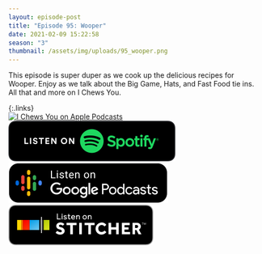 ```yaml
---
layout: episode-post
title: "Episode 95: Wooper"
date: 2021-02-09 15:22:58
season: "3"
thumbnail: /assets/img/uploads/95_wooper.png
---
```

This episode is super duper as we cook up the delicious recipes for Wooper. Enjoy as we talk about the Big Game, Hats, and Fast Food tie ins. All that and more on I Chews You.

{:.links}  
[![I Chews You on Apple Podcasts](https://linkmaker.itunes.apple.com/en-us/badge-lrg.svg?releaseDate=2019-04-16T00:00:00Z&kind=podcast&bubble=podcasts)](https://podcasts.apple.com/us/podcast/95-wooper/id1455409177?i=1000508334000)  [![I Chews You on Spotify](/assets/img/uploads/spotify-badge-button.svg)](https://open.spotify.com/episode/2odbb8gYdakgVSMte98Q96?si=_Q1zOz5qR3ehfDYIgYLQWw)  [![I Chews You on Google Podcasts](/assets/img/uploads/google-podcasts-badge-button.svg)](https://podcasts.google.com/feed/aHR0cHM6Ly9pY2hld3N5b3UubGlic3luLmNvbS9yc3M/episode/YjE5NGU5YTItMjAzNy00ZWUyLWIxYmMtZGFkMzQyMzZkOWJh?sa=X&ved=0CAUQkfYCahcKEwjQxcu2693uAhUAAAAAHQAAAAAQAQ)  [![I Chews You on Stitcher](/assets/img/uploads/stitcher-badge-button.svg)](https://www.stitcher.com/s?eid=81498291)